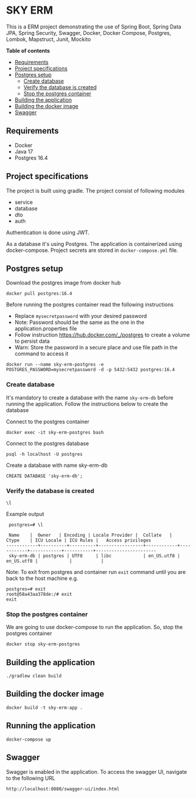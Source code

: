 # SKY ERM

This is a ERM project demonstrating the use of Spring Boot, Spring Data JPA, Spring Security, Swagger, Docker, Docker Compose, Postgres, Lombok, Mapstruct, Junit, Mockito

**Table of contents**

- [Requirements](#requirements)
- [Project specifications](#project-specifications)
- [Postgres setup](#postgres-setup)
  * [Create database](#create-database)
  * [Verify the database is created](#verify-the-database-is-created)
  * [Stop the postgres container](#stop-the-postgres-container)
- [Building the application](#building-the-application)
- [Building the docker image](#building-the-docker-image)
- [Swagger](#swagger)

## Requirements
- Docker
- Java 17
- Postgres 16.4

## Project specifications

The project is built using gradle. 
The project consist of following modules
- service
- database
- dto
- auth

Authentication is done using JWT.

As a database it's using Postgres.
The application is containerized using docker-compose.
Project secrets are stored in `docker-compose.yml` file.

## Postgres setup

Download the postgres image from docker hub
```
docker pull postgres:16.4
```

Before running the postgres container read the following instructions

- Replace `mysecretpassword` with your desired password
- Note: Password should be the same as the one in the application.properties file
- Follow instruction https://hub.docker.com/_/postgres to create a volume to persist data
- Warn: Store the password in a secure place and use file path in the command to access it
```
docker run --name sky-erm-postgres -e POSTGRES_PASSWORD=mysecretpassword -d -p 5432:5432 postgres:16.4
```

### Create database

It's mandatory to create a database with the name `sky-erm-db` before running the application. Follow the instructions below to create the database

Connect to the postgres container
```
docker exec -it sky-erm-postgres bash
```
Connect to the postgres database
```
psql -h localhost -U postgres
```
Create a database with name sky-erm-db
```
CREATE DATABASE 'sky-erm-db';
```

### Verify the database is created

```
\l
```

Example output
```
 postgres=# \l

 Name    |  Owner   | Encoding | Locale Provider |  Collate   |   Ctype    | ICU Locale | ICU Rules |   Access privileges
------------+----------+----------+-----------------+------------+------------+------------+-----------+-----------------------
 sky-erm-db | postgres | UTF8     | libc            | en_US.utf8 | en_US.utf8 |            |           |
```

Note: To exit from postgres and container run `exit` command until you are back to the host machine
e.g.
```
postgres=# exit
root@58a43aa378de:/# exit
exit
```

### Stop the postgres container

We are going to use docker-compose to run the application. So, stop the postgres container
```
docker stop sky-erm-postgres
```

## Building the application

```
./gradlew clean build
```

## Building the docker image

```
docker build -t sky-erm-app .
```

## Running the application

```
docker-compose up
```

## Swagger
Swagger is enabled in the application. To access the swagger UI, navigate to the following URL
```
http://localhost:8080/swagger-ui/index.html
```
